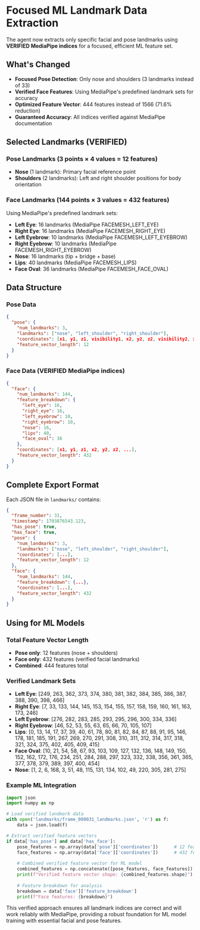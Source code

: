 # Focused ML Landmark Data Extraction

The agent now extracts only specific facial and pose landmarks using **VERIFIED MediaPipe indices** for a focused, efficient ML feature set.

## What's Changed

- **Focused Pose Detection**: Only nose and shoulders (3 landmarks instead of 33)
- **Verified Face Features**: Using MediaPipe's predefined landmark sets for accuracy
- **Optimized Feature Vector**: 444 features instead of 1566 (71.6% reduction)
- **Guaranteed Accuracy**: All indices verified against MediaPipe documentation

## Selected Landmarks (VERIFIED)

### Pose Landmarks (3 points × 4 values = 12 features)
- **Nose** (1 landmark): Primary facial reference point
- **Shoulders** (2 landmarks): Left and right shoulder positions for body orientation

### Face Landmarks (144 points × 3 values = 432 features)
Using MediaPipe's predefined landmark sets:
- **Left Eye**: 16 landmarks (MediaPipe FACEMESH_LEFT_EYE)
- **Right Eye**: 16 landmarks (MediaPipe FACEMESH_RIGHT_EYE)
- **Left Eyebrow**: 10 landmarks (MediaPipe FACEMESH_LEFT_EYEBROW)
- **Right Eyebrow**: 10 landmarks (MediaPipe FACEMESH_RIGHT_EYEBROW)
- **Nose**: 16 landmarks (tip + bridge + base)
- **Lips**: 40 landmarks (MediaPipe FACEMESH_LIPS)
- **Face Oval**: 36 landmarks (MediaPipe FACEMESH_FACE_OVAL)

## Data Structure

### Pose Data
```json
{
  "pose": {
    "num_landmarks": 3,
    "landmarks": ["nose", "left_shoulder", "right_shoulder"],
    "coordinates": [x1, y1, z1, visibility1, x2, y2, z2, visibility2, x3, y3, z3, visibility3],
    "feature_vector_length": 12
  }
}
```

### Face Data (VERIFIED MediaPipe indices)
```json
{
  "face": {
    "num_landmarks": 144,
    "feature_breakdown": {
      "left_eye": 16,
      "right_eye": 16,
      "left_eyebrow": 10,
      "right_eyebrow": 10,
      "nose": 16,
      "lips": 40,
      "face_oval": 36
    },
    "coordinates": [x1, y1, z1, x2, y2, z2, ...],
    "feature_vector_length": 432
  }
}
```

## Complete Export Format

Each JSON file in `landmarks/` contains:
```json
{
  "frame_number": 31,
  "timestamp": 1703876543.123,
  "has_pose": true,
  "has_face": true,
  "pose": {
    "num_landmarks": 3,
    "landmarks": ["nose", "left_shoulder", "right_shoulder"],
    "coordinates": [...],
    "feature_vector_length": 12
  },
  "face": {
    "num_landmarks": 144,
    "feature_breakdown": {...},
    "coordinates": [...],
    "feature_vector_length": 432
  }
}
```

## Using for ML Models

### Total Feature Vector Length
- **Pose only**: 12 features (nose + shoulders)
- **Face only**: 432 features (verified facial landmarks)
- **Combined**: 444 features total

### Verified Landmark Sets
- **Left Eye**: [249, 263, 362, 373, 374, 380, 381, 382, 384, 385, 386, 387, 388, 390, 398, 466]
- **Right Eye**: [7, 33, 133, 144, 145, 153, 154, 155, 157, 158, 159, 160, 161, 163, 173, 246]
- **Left Eyebrow**: [276, 282, 283, 285, 293, 295, 296, 300, 334, 336]
- **Right Eyebrow**: [46, 52, 53, 55, 63, 65, 66, 70, 105, 107]
- **Lips**: [0, 13, 14, 17, 37, 39, 40, 61, 78, 80, 81, 82, 84, 87, 88, 91, 95, 146, 178, 181, 185, 191, 267, 269, 270, 291, 308, 310, 311, 312, 314, 317, 318, 321, 324, 375, 402, 405, 409, 415]
- **Face Oval**: [10, 21, 54, 58, 67, 93, 103, 109, 127, 132, 136, 148, 149, 150, 152, 162, 172, 176, 234, 251, 284, 288, 297, 323, 332, 338, 356, 361, 365, 377, 378, 379, 389, 397, 400, 454]
- **Nose**: [1, 2, 6, 168, 3, 51, 48, 115, 131, 134, 102, 49, 220, 305, 281, 275]

### Example ML Integration
```python
import json
import numpy as np

# Load verified landmark data
with open('landmarks/frame_000031_landmarks.json', 'r') as f:
    data = json.load(f)

# Extract verified feature vectors
if data['has_pose'] and data['has_face']:
    pose_features = np.array(data['pose']['coordinates'])      # 12 features
    face_features = np.array(data['face']['coordinates'])      # 432 features
    
    # Combined verified feature vector for ML model
    combined_features = np.concatenate([pose_features, face_features])
    print(f"Verified feature vector shape: {combined_features.shape}")  # (444,)
    
    # Feature breakdown for analysis
    breakdown = data['face']['feature_breakdown']
    print(f"Face features: {breakdown}")
```

This verified approach ensures all landmark indices are correct and will work reliably with MediaPipe, providing a robust foundation for ML model training with essential facial and pose features.
